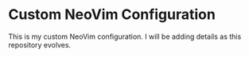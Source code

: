 # Custom NeoVim Configuration

This is my custom NeoVim configuration. I will be adding details as this repository evolves.
